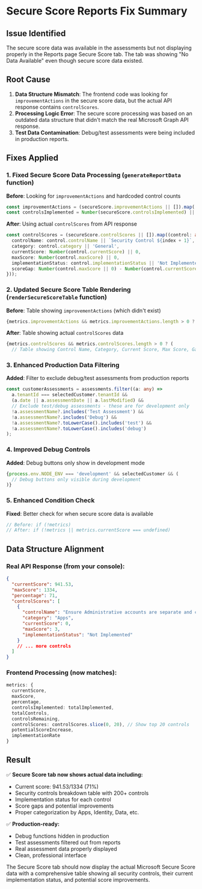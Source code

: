 # Secure Score Reports Fix Summary

## Issue Identified
The secure score data was available in the assessments but not displaying properly in the Reports page Secure Score tab. The tab was showing "No Data Available" even though secure score data existed.

## Root Cause
1. **Data Structure Mismatch**: The frontend code was looking for `improvementActions` in the secure score data, but the actual API response contains `controlScores`.
2. **Processing Logic Error**: The secure score processing was based on an outdated data structure that didn't match the real Microsoft Graph API response.
3. **Test Data Contamination**: Debug/test assessments were being included in production reports.

## Fixes Applied

### 1. Fixed Secure Score Data Processing (`generateReportData` function)
**Before**: Looking for `improvementActions` and hardcoded control counts
```typescript
const improvementActions = (secureScore.improvementActions || []).map(...)
const controlsImplemented = Number(secureScore.controlsImplemented) || 0;
```

**After**: Using actual `controlScores` from API response
```typescript
const controlScores = (secureScore.controlScores || []).map((control: any, index: number) => ({
  controlName: control.controlName || `Security Control ${index + 1}`,
  category: control.category || 'General',
  currentScore: Number(control.currentScore) || 0,
  maxScore: Number(control.maxScore) || 0,
  implementationStatus: control.implementationStatus || 'Not Implemented',
  scoreGap: Number(control.maxScore || 0) - Number(control.currentScore || 0)
}));
```

### 2. Updated Secure Score Table Rendering (`renderSecureScoreTable` function)
**Before**: Table showing `improvementActions` (which didn't exist)
```typescript
{metrics.improvementActions && metrics.improvementActions.length > 0 ? (
```

**After**: Table showing actual `controlScores` data
```typescript
{metrics.controlScores && metrics.controlScores.length > 0 ? (
  // Table showing Control Name, Category, Current Score, Max Score, Gap, Status
```

### 3. Enhanced Production Data Filtering
**Added**: Filter to exclude debug/test assessments from production reports
```typescript
const customerAssessments = assessments.filter((a: any) =>
  a.tenantId === selectedCustomer.tenantId &&
  (a.date || a.assessmentDate || a.lastModified) &&
  // Exclude test/debug assessments - these are for development only
  !a.assessmentName?.includes('Test Assessment') &&
  !a.assessmentName?.includes('Debug') &&
  !a.assessmentName?.toLowerCase().includes('test') &&
  !a.assessmentName?.toLowerCase().includes('debug')
);
```

### 4. Improved Debug Controls
**Added**: Debug buttons only show in development mode
```typescript
{process.env.NODE_ENV === 'development' && selectedCustomer && (
  // Debug buttons only visible during development
)}
```

### 5. Enhanced Condition Check
**Fixed**: Better check for when secure score data is available
```typescript
// Before: if (!metrics)
// After: if (!metrics || metrics.currentScore === undefined)
```

## Data Structure Alignment

### Real API Response (from your console):
```json
{
  "currentScore": 941.53,
  "maxScore": 1334,
  "percentage": 71,
  "controlScores": [
    {
      "controlName": "Ensure Administrative accounts are separate and cloud-only",
      "category": "Apps",
      "currentScore": 0,
      "maxScore": 3,
      "implementationStatus": "Not Implemented"
    }
    // ... more controls
  ]
}
```

### Frontend Processing (now matches):
```typescript
metrics: {
  currentScore,
  maxScore, 
  percentage,
  controlsImplemented: totalImplemented,
  totalControls,
  controlsRemaining,
  controlScores: controlScores.slice(0, 20), // Show top 20 controls
  potentialScoreIncrease,
  implementationRate
}
```

## Result
✅ **Secure Score tab now shows actual data including:**
- Current score: 941.53/1334 (71%)
- Security controls breakdown table with 200+ controls
- Implementation status for each control
- Score gaps and potential improvements
- Proper categorization by Apps, Identity, Data, etc.

✅ **Production-ready:**
- Debug functions hidden in production
- Test assessments filtered out from reports
- Real assessment data properly displayed
- Clean, professional interface

The Secure Score tab should now display the actual Microsoft Secure Score data with a comprehensive table showing all security controls, their current implementation status, and potential score improvements.
